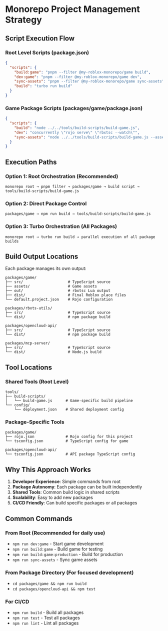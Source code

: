 # Monorepo Project Management Strategy

## Script Execution Flow

### Root Level Scripts (package.json)
```json
{
  "scripts": {
    "build:game": "pnpm --filter @my-roblox-monorepo/game build",
    "dev:game": "pnpm --filter @my-roblox-monorepo/game dev", 
    "sync-assets": "pnpm --filter @my-roblox-monorepo/game sync-assets",
    "build": "turbo run build"
  }
}
```

### Game Package Scripts (packages/game/package.json)
```json
{
  "scripts": {
    "build": "node ../../tools/build-scripts/build-game.js",
    "dev": "concurrently \"rojo serve\" \"rbxtsc --watch\"",
    "sync-assets": "node ../../tools/build-scripts/build-game.js --assets-only"
  }
}
```

## Execution Paths

### Option 1: Root Orchestration (Recommended)
```
monorepo root → pnpm filter → packages/game → build script → tools/build-scripts/build-game.js
```

### Option 2: Direct Package Control
```
packages/game → npm run build → tools/build-scripts/build-game.js
```

### Option 3: Turbo Orchestration (All Packages)
```
monorepo root → turbo run build → parallel execution of all package builds
```

## Build Output Locations

Each package manages its own output:

```
packages/game/
├── src/                    # TypeScript source
├── assets/                 # Game assets
├── out/                    # rbxtsc Lua output
├── dist/                   # Final Roblox place files
└── default.project.json    # Rojo configuration

packages/rbxts-utils/
├── src/                    # TypeScript source
└── dist/                   # npm package build

packages/opencloud-api/
├── src/                    # TypeScript source  
└── dist/                   # npm package build

packages/mcp-server/
├── src/                    # TypeScript source
└── dist/                   # Node.js build
```

## Tool Locations

### Shared Tools (Root Level)
```
tools/
├── build-scripts/
│   └── build-game.js      # Game-specific build pipeline
└── config/
    └── deployment.json    # Shared deployment config
```

### Package-Specific Tools
```
packages/game/
├── rojo.json              # Rojo config for this project
└── tsconfig.json          # TypeScript config for game

packages/opencloud-api/
└── tsconfig.json          # API package TypeScript config
```

## Why This Approach Works

1. **Developer Experience**: Simple commands from root
2. **Package Autonomy**: Each package can be built independently  
3. **Shared Tools**: Common build logic in shared scripts
4. **Scalability**: Easy to add new packages
5. **CI/CD Friendly**: Can build specific packages or all packages

## Common Commands

### From Root (Recommended for daily use)
- `npm run dev:game` - Start game development
- `npm run build:game` - Build game for testing
- `npm run build:game:production` - Build for production
- `npm run sync-assets` - Sync game assets

### From Package Directory (For focused development)
- `cd packages/game && npm run build`
- `cd packages/opencloud-api && npm test`

### For CI/CD
- `npm run build` - Build all packages
- `npm run test` - Test all packages
- `npm run lint` - Lint all packages
